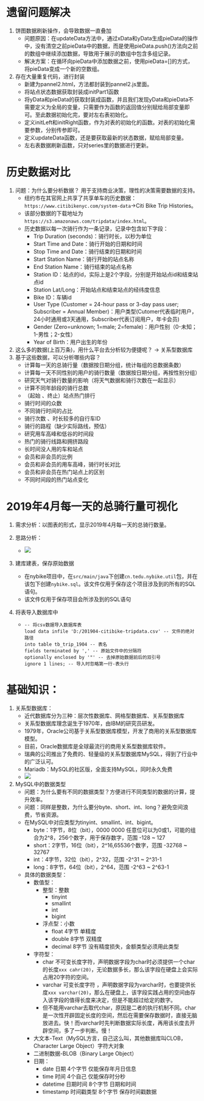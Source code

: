 # 遗留问题解决

1. 饼图数据刷新操作，会导致数据一直叠加
   - 问题原因：在updateData方法中，通过xData和yData生成pieData的操作中，没有清空之前pieData中的数据，而是使用pieData.push()方法向之前的数组中继续添加数据，导致用于展示的数组中包含多组记录。
   - 解决方案：在循环向pieData中添加数据之前，使用pieData=[]的方式，将pieData变成一个新的空数组。
2. 存在大量重复代码，进行封装
   - 新建为pannel2.html，方法都封装到pannel2.js里面。
   - 将站点状态数据获取封装成initPart1函数
   - 将yData和pieData的获取封装成函数，并且我们发现yData和pieData不需要定义为全局的变量，只需要作为函数的返回值分别赋给局部变量即可。至此数据初始化完，要对左右表初始化。
   - 定义initLeft和initRight函数，作为对表的初始化的函数。对表的初始化需要参数，分别传参即可。
   - 定义updateData函数，还是要获取最新的状态数据，赋给局部变量。
   - 左右表数据刷新函数，只对series里的数据进行更新。

#  历史数据对比

1. 问题：为什么要分析数据？ 用于支持商业决策，理性的决策需要数据的支持。
   - 纽约市在其官网上共享了共享单车的历史数据：`https://www.citibikenyc.com/system-data`->Citi Bike Trip Histories。
   - 该部分数据的下载地址为`https://s3.amazonaws.com/tripdata/index.html`。
   - 历史数据以每一次骑行作为一条记录，记录中包含如下字段：
     - Trip Duration (seconds)：骑行时长，以秒为单位
     - Start Time and Date：骑行开始的日期和时间
     - Stop Time and Date：骑行结束的日期和时间
     - Start Station Name：骑行开始的站点名称
     - End Station Name：骑行结束的站点名称
     - Station ID：站点的id，实际上是2个字段，分别是开始站点id和结束站点id
     - Station Lat/Long：开始站点和结束站点的经纬度信息
     - Bike ID：车辆id
     - User Type (Customer = 24-hour pass or 3-day pass user; Subscriber = Annual Member)：用户类型(Cutomer代表临时用户，24小时通用或3天通用，Subscriber代表订阅用户，年卡会员)
     - Gender (Zero=unknown; 1=male; 2=female)：用户性别（0-未知；1-男性；2-女性）
     - Year of Birth：用户出生的年份
2. 这么多的数据(上百万条)，用什么平台去分析较为便捷呢？ -> 关系型数据库
3. 基于这些数据，可以分析哪些内容？
   - 计算每一天的总骑行量（数据按日期分组，统计每组的总数据条数）
   - 计算每一天不同性别的用户的骑行数量（数据按日期分组，再按性别分组）
   - 研究天气对骑行数量的影响（将天气数据和骑行次数在一起显示）
   - 计算不同年龄段的骑行总数
   - （起始 、终止）站点热门排行
   - 骑行时间的众数
   - 不同骑行时间的占比
   - 骑行次数 、时长较多的自行车ID
   - 骑行的路程（缺少实际路线，预估）
   - 研究用车高峰和低谷的时间段
   - 热门的骑行线路和拥挤路段
   - 长时间没人用的车和站点
   - 会员和非会员的比例
   - 会员和非会员的用车高峰，骑行时长对比
   - 会员和非会员在热门站点上的区别
   - 不同时间段的热门站点变化

# 2019年4月每一天的总骑行量可视化

1. 需求分析：以图表的形式，显示2019年4月每一天的总骑行数量。

2. 思路分析：
   
   - ![](https://img.99couple.top/20200602152659.png)
   
3. 建库建表，保存原始数据
   - 在nybike项目中，在`src/main/java`下创建`cn.tedu.nybike.util`包，并在该包下创建`nybike.sql`。该文件仅用于保存这个项目涉及到的所有的SQL语句。
   - 该文件仅用于保存项目会所涉及到的SQL语句
   
4. 将表导入数据库中

   - ```mysql
     -- 将csv数据导入数据库表
     load data infile 'D:/201904-citibike-tripdata.csv' -- 文件的绝对路径
     into table tb_trip_1904 -- 表名
     fields terminated by ',' -- 原始文件中的分隔符
     optionally enclosed by '"' -- 去掉原始数据前后的双引号
     ignore 1 lines; -- 导入时忽略第一行-表头行
     ```

# 基础知识：

1. 关系型数据库：
   - 近代数据库分为三种：层次性数据库、网格型数据库、关系型数据库
   - 关系型数据库理念诞生于1970年，由IBM的研究员研发。
   - 1979年，Oracle公司基于关系型数据库模型，开发了商用的关系型数据库模型。
   - 目前，Oracle数据库是全球最流行的商用关系型数据库软件。
   - 瑞典的公司推出了免费的、轻量级的关系型数据库MySQL，得到了行业中的广泛认可。
   - Mariadb：MySQL的社区版，全面支持MySQL，同时永久免费
   - ![](https://img.99couple.top/20200602143456.png)
2. MySQL中的数据类型
   - 问题：为什么要有不同的数据类型？方便进行不同类型的数据的计算，提升效率。
   - 问题：同样是整数，为什么要分byte、short、int、long？避免空间浪费，节省资源。
   - 在MySQL中对应类型为tinyint、smallint、int、bigint。
     - byte：1字节，8位（bit），0000 0000 任意位可以为0或1，可能的组合为2^8，256个数字，用于保存数字，范围 -128 ~ 127
     - short：2字节，16位（bit），2^16,65536个数字，范围 -32768 ~ 32767
     - int：4字节，32位（bit），2^32，范围 -2^31 ~ 2^31-1
     - long：8字节，64位（bit），2^64，范围 -2^63 ~ 2^63-1
   - 具体的数据类型：
     - 数值型：
       - 整型：整数
         - tinyint
         - smallint
         - int
         - bigint
       - 浮点型：小数
         - float 4字节 单精度
         - double 8字节 双精度
         - decimal 8字节  没有精度损失，金额类型必须用此类型
     - 字符型：
       - char 不可变长度字符，声明数据字段为char时必须提供一个char的长度`xxx cahr(20)`，无论数据多长，那么该字段在硬盘上会实际占用20字符的空间。
       - varchar 可变长度字符 ，声明数据字段为varchar时，也要提供长度`xxx varchar(20)`，那么在硬盘上，该字段实践占用的空间由存入该字段的值得长度来决定，但是不能超过给定的数字。
       - 但不能用varchar去取代char，原因是二者的执行机制不同。char是一次性开辟固定长度的空间，然后在需要保存数据时，直接无脑放进去。快！而varchar时先判断数据实际长度，再用该长度去开辟空间，多了一步判断。慢！
     - 大文本-Text（MySQL方言，自己这么叫，其他数据库叫CLOB，Character Large Object）字符大对象
     - 二进制数据-BLOB（Binary Large Object）
     - 日期：
       - date 日期 4个字节 仅能保存年月日信息
       - time 时间 4个自己 仅能保存时分秒
       - datetime 日期时间 8个字节 日期和时间
       - timestamp 时间戳类型 8个字节 保存时间戳数据